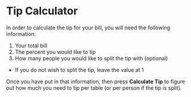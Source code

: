 # Tip Calculator

In order to calculate the tip for your bill, you will need the following information:

1. Your total bill
2. The percent you would like to tip
3. How many people you would like to split the tip with (optional)
  - If you do not wish to split the tip, leave the value at 1

Once you have put in that information, then press **Calculate Tip** to figure out how much you need to tip per table (or per person if the tip is split).